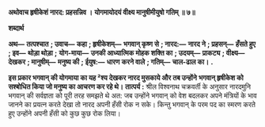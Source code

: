 **अथोवाच हृषीकेशं नारद: प्रहसन्निव ।** **योगमायोदयं वीक्ष्य मानुषीमीयुषो गतिम् ॥ ७॥** 

**शब्दार्थ** 

**अथ—** **तत्पश्चात** **; उवाच—** **कहा** **; हृषीकेशम्—** **भगवान् कृष्ण से** **; नारद:—** **नारद ने** **; प्रहसन्—** **हँसते हुए** **; इव—** **थोड़ा थोड़ा** **;** **योग-माया—** **उनकी आध्यात्मिक मोहक शक्ति का** **; उदयम्—** **प्राकट्य** **; वीक्ष्य—** **देखकर** **; मानुषीम्—** **मनुष्य की** **; ईयुष:—** **धारण** **करने वाले** **; गतिम्—** **चाल-ढाल का।** **.** 

**इस प्रकार भगवान् की योगमाया का यह ²श्य देखकर नारद मुसकाये और तब उन्होंने** **भगवान् हृषीकेश को सश्बोधित किया जो मनुष्य का आचरण कर रहे थे।** **तात्पर्य :** श्रील विश्वनाथ चक्रवर्ती के अनुसार नारदमुनि भगवान् की सर्वज्ञता को पूरी तरह समझते थे अत: जब उन्होंने भगवान् को वेश बदलकर अपने मंत्रियों के भाव जानने का प्रयत्न करते देखा तो नारद अपनी हँसी रोक न सके। किन्तु भगवान् के परम पद का स्मरण करते हुए उन्होंने अपनी हँसी को कुछ कुछ रोक लिया।  